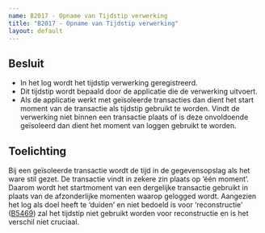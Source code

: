 ```yaml
---
name: B2017 - Opname van Tijdstip verwerking
title: "B2017 - Opname van Tijdstip verwerking"
layout: default
---
```

## Besluit
-	In het log wordt het tijdstip verwerking geregistreerd.
-	Dit tijdstip wordt bepaald door de applicatie die de verwerking uitvoert.
-	Als de applicatie werkt met geïsoleerde transacties  dan dient het start moment van de transactie als tijdstip gebruikt te worden. Vindt de verwerking niet binnen een transactie plaats of is deze onvoldoende geïsoleerd dan dient het moment van loggen gebruikt te worden.

## Toelichting
Bij een geïsoleerde transactie wordt de tijd in de gegevensopslag als het ware stil gezet. De transactie vindt in zekere zin plaats op ‘één moment’. Daarom wordt het startmoment van een dergelijke transactie gebruikt in plaats van de afzonderlijke momenten waarop gelogged wordt. Aangezien het log als doel heeft te ‘duiden’ en niet bedoeld is voor ‘reconstructie’ ([B5469](./5469.md)) zal het tijdstip niet gebruikt worden voor reconstructie en is het verschil niet cruciaal. 
